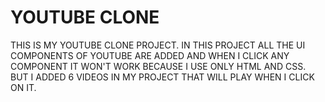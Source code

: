 # YOUTUBE CLONE
 
 THIS IS MY YOUTUBE CLONE PROJECT. IN THIS PROJECT ALL THE UI COMPONENTS OF YOUTUBE ARE ADDED AND WHEN I CLICK ANY COMPONENT IT WON'T WORK BECAUSE I USE ONLY HTML AND CSS. BUT I ADDED 6 VIDEOS IN MY PROJECT THAT WILL PLAY WHEN I CLICK ON IT.